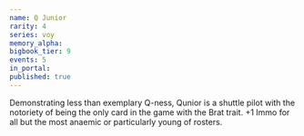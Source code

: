 ```yaml
---
name: Q Junior
rarity: 4
series: voy
memory_alpha:
bigbook_tier: 9
events: 5
in_portal:
published: true
---
```


Demonstrating less than exemplary Q-ness, Qunior is a shuttle pilot with the notoriety of being the only card in the game with the Brat trait. +1 Immo for all but the most anaemic or particularly young of rosters.
